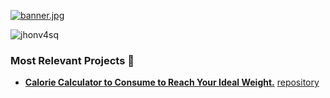 [![banner.jpg](https://i.postimg.cc/029m0Hnx/banner.jpg)](https://postimg.cc/fkgJwC1g)
<p align="left"> <img src="https://komarev.com/ghpvc/?username=jhonv4sq&label=Profile%20views&color=f43f0c&style=flat" alt="jhonv4sq" /> </p>

### Most Relevant Projects 💼
- [**Calorie Calculator to Consume to Reach Your Ideal Weight.**](http://https://jhonv4sq.github.io/calorie-calculator/ "**Calorie Calculator to Consume to Reach Your Ideal Weight.**")  [repository](http://https://github.com/jhonv4sq/calorie-calculator "repository")
